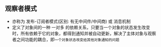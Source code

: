 ## 观察者模式
- 亦称为 发布-订阅者模式(区别: 有无中间件/中间商) 或 消息机制   
- 定义了对象间的一种 一对多 的依赖关系，只要当一个对象的状态发生改变时，所有依赖于它的对象，都得到通知并被自动更新，解决了主体对象与观察者之间功能的耦合，即`一个对象状态改变给其他对象通知的问题`

